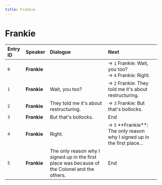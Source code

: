 ```yaml
---
title: Frankie
---
```


# Frankie


| Entry ID | Speaker | Dialogue | Next |
| :------- | :------ | :------- | :------------ |
| `0` | **Frankie** |  | → `1` Frankie: Wait, you too?<br>→ `4` Frankie: Right\. |
| `1` | **Frankie** | Wait, you too? | → `2` Frankie: They told me it's about restructuring\. |
| `2` | **Frankie** | They told me it's about restructuring\. | → `3` Frankie: But that's bollocks\. |
| `3` | **Frankie** | But that's bollocks\. | End |
| `4` | **Frankie** | Right\. | → `5` \*\*Frankie\*\*: The only reason why I signed up in the first place\.\.\. |
| `5` | **Frankie** | The only reason why I signed up in the first place was because of the Colonel and the others\. | End |
